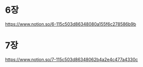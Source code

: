 # 6장
https://www.notion.so/6-115c503d86348080a155f6c278586b9b

# 7장
https://www.notion.so/7-115c503d86348062b4a2e4c477a4330c
